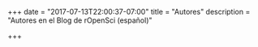 +++
date = "2017-07-13T22:00:37-07:00"
title = "Autores"
description = "Autores en el Blog de rOpenSci (español)"

+++

